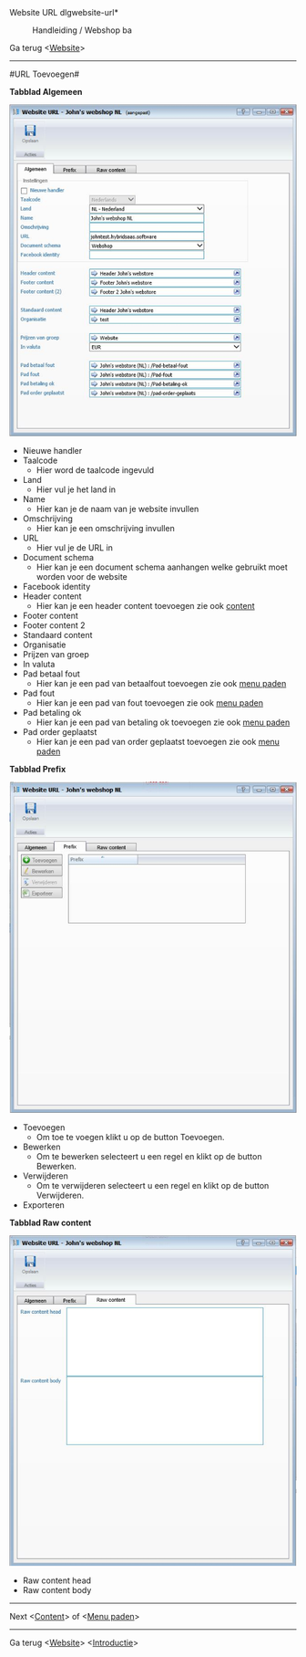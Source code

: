 <properties>
	<page>
		<title>Website URL</title>
		<description>Website URL</description>
		<context>dlgwebsite-url*</context>
	</page>
	<menu>
		<position>Handleiding / Webshop</position>
		<title>URL</title>
		<sort>ba</sort>
	</menu>
</properties>

Ga terug <[Website](http://hybridsaas.support/pages/handleiding/modules/P-Z/website/Website)>

----------


#URL Toevoegen#

**Tabblad Algemeen**

![](images/url-algemeen.JPg)

- Nieuwe handler
- Taalcode
	- Hier word de taalcode ingevuld
- Land
	- Hier vul je het land in
- Name
	- Hier kan je de naam van je website invullen
- Omschrijving
	- Hier kan je een omschrijving invullen
- URL
	- Hier vul je de URL in
- Document schema
	- Hier kan je een document schema aanhangen welke gebruikt moet worden voor de website
- Facebook identity
- Header content
	- Hier kan je een header content toevoegen zie ook [content](http://hybridsaas.support/pages/handleiding/modules/P-Z/website/content)
- Footer content
- Footer content 2
- Standaard content
- Organisatie
- Prijzen van groep
- In valuta
- Pad betaal fout
	- Hier kan je een pad van betaalfout toevoegen zie ook [menu paden](http://hybridsaas.support/pages/handleiding/modules/P-Z/website/menupaden)
- Pad fout
	- Hier kan je een pad van fout toevoegen zie ook [menu paden](http://hybridsaas.support/pages/handleiding/modules/P-Z/website/menupaden)
- Pad betaling ok
	- Hier kan je een pad van betaling ok toevoegen zie ook [menu paden](http://hybridsaas.support/pages/handleiding/modules/P-Z/website/menupaden)
- Pad order geplaatst
	- Hier kan je een pad van order geplaatst toevoegen zie ook [menu paden](http://hybridsaas.support/pages/handleiding/modules/P-Z/website/menupaden)


**Tabblad Prefix**

![](images/url-prefix.JPG)

- Toevoegen
	- Om toe te voegen klikt u op de button Toevoegen.
- Bewerken
	- Om te bewerken selecteert u een regel en klikt op de button Bewerken.
- Verwijderen
	- Om te verwijderen selecteert u een regel en klikt op de button Verwijderen.
- Exporteren

**Tabblad Raw content**

![](images/url-rawcontent.JPG)

- Raw content head
- Raw content body


----------

Next
<[Content](http://hybridsaas.support/pages/handleiding/modules/P-Z/website/content)> of 
<[Menu paden](http://hybridsaas.support/pages/handleiding/modules/P-Z/website/menupaden)>

----------

Ga terug 
<[Website](http://hybridsaas.support/pages/handleiding/modules/P-Z/website/Website)> <[Introductie](http://hybridsaas.support/pages/handleiding/modules/P-Z/website/Introductie)> 
